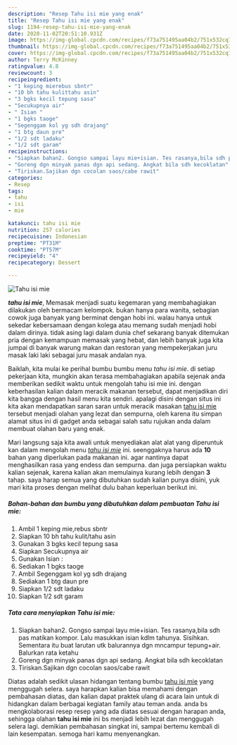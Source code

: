 ```yaml
---
description: "Resep Tahu isi mie yang enak"
title: "Resep Tahu isi mie yang enak"
slug: 1194-resep-tahu-isi-mie-yang-enak
date: 2020-11-02T20:51:10.931Z
image: https://img-global.cpcdn.com/recipes/f73a751495aa04b2/751x532cq70/tahu-isi-mie-foto-resep-utama.jpg
thumbnail: https://img-global.cpcdn.com/recipes/f73a751495aa04b2/751x532cq70/tahu-isi-mie-foto-resep-utama.jpg
cover: https://img-global.cpcdn.com/recipes/f73a751495aa04b2/751x532cq70/tahu-isi-mie-foto-resep-utama.jpg
author: Terry McKinney
ratingvalue: 4.8
reviewcount: 3
recipeingredient:
- "1 keping mierebus sbntr"
- "10 bh tahu kulittahu asin"
- "3 bgks kecil tepung sasa"
- "Secukupnya air"
- " Isian "
- "1 bgks taoge"
- "Segenggam kol yg sdh drajang"
- "1 btg daun pre"
- "1/2 sdt ladaku"
- "1/2 sdt garam"
recipeinstructions:
- "Siapkan bahan2. Gongso sampai layu mie+isian. Tes rasanya,bila sdh pas matikan kompor. Lalu masukkan isian kdlm tahunya. Sisihkan. Sementara itu buat larutan utk balurannya dgn mncampur tepung+air. Balurkan rata ketahu"
- "Goreng dgn minyak panas dgn api sedang. Angkat bila sdh kecoklatan"
- "Tiriskan.Sajikan dgn cocolan saos/cabe rawit"
categories:
- Resep
tags:
- tahu
- isi
- mie

katakunci: tahu isi mie 
nutrition: 257 calories
recipecuisine: Indonesian
preptime: "PT31M"
cooktime: "PT57M"
recipeyield: "4"
recipecategory: Dessert

---
```



![Tahu isi mie](https://img-global.cpcdn.com/recipes/f73a751495aa04b2/751x532cq70/tahu-isi-mie-foto-resep-utama.jpg)

<b><i>tahu isi mie</i></b>, Memasak menjadi suatu kegemaran yang membahagiakan dilakukan oleh bermacam kelompok. bukan hanya para wanita, sebagian cowok juga banyak yang berminat dengan hobi ini. walau hanya untuk sekedar kebersamaan dengan kolega atau memang sudah menjadi hobi dalam dirinya. tidak asing lagi dalam dunia chef sekarang banyak ditemukan pria dengan kemampuan memasak yang hebat, dan lebih banyak juga kita jumpai di banyak warung makan dan restoran yang mempekerjakan juru masak laki laki sebagai juru masak andalan nya.



Baiklah, kita mulai ke perihal bumbu bumbu menu <i>tahu isi mie</i>. di setiap pekerjaan kita, mungkin akan terasa membahagiakan apabila sejenak anda memberikan sedikit waktu untuk mengolah tahu isi mie ini. dengan keberhasilan kalian dalam meracik makanan tersebut, dapat menjadikan diri kita bangga dengan hasil menu kita sendiri. apalagi disini dengan situs ini kita akan mendapatkan saran saran untuk meracik masakan <u>tahu isi mie</u> tersebut menjadi olahan yang lezat dan sempurna, oleh karena itu simpan alamat situs ini di gadget anda sebagai salah satu rujukan anda dalam membuat olahan baru yang enak.


Mari langsung saja kita awali untuk menyediakan alat alat yang diperuntuk kan dalam mengolah menu <u><i>tahu isi mie</i></u> ini. seenggaknya harus ada <b>10</b> bahan yang diperlukan pada makanan ini. agar nantinya dapat menghasilkan rasa yang endess dan sempurna. dan juga persiapkan waktu kalian sejenak, karena kalian akan memulainya kurang lebih dengan <b>3</b> tahap. saya harap semua yang dibutuhkan sudah kalian punya disini, yuk mari kita proses dengan melihat dulu bahan keperluan berikut ini.

<!--inarticleads1-->

##### Bahan-bahan dan bumbu yang dibutuhkan dalam pembuatan Tahu isi mie:

1. Ambil 1 keping mie,rebus sbntr
1. Siapkan 10 bh tahu kulit/tahu asin
1. Gunakan 3 bgks kecil tepung sasa
1. Siapkan Secukupnya air
1. Gunakan  Isian :
1. Sediakan 1 bgks taoge
1. Ambil Segenggam kol yg sdh drajang
1. Sediakan 1 btg daun pre
1. Siapkan 1/2 sdt ladaku
1. Siapkan 1/2 sdt garam




<!--inarticleads2-->

##### Tata cara menyiapkan Tahu isi mie:

1. Siapkan bahan2. Gongso sampai layu mie+isian. Tes rasanya,bila sdh pas matikan kompor. Lalu masukkan isian kdlm tahunya. Sisihkan. Sementara itu buat larutan utk balurannya dgn mncampur tepung+air. Balurkan rata ketahu
1. Goreng dgn minyak panas dgn api sedang. Angkat bila sdh kecoklatan
1. Tiriskan.Sajikan dgn cocolan saos/cabe rawit




Diatas adalah sedikit ulasan hidangan tentang bumbu <u>tahu isi mie</u> yang menggugah selera. saya harapkan kalian bisa memahami dengan pembahasan diatas, dan kalian dapat praktek ulang di acara lain untuk di hidangkan dalam berbagai kegiatan family atau teman anda. anda bs mengkolaborasi resep resep yang ada diatas sesuai dengan harapan anda, sehingga olahan <b>tahu isi mie</b> ini bs menjadi lebih lezat dan menggugah selera lagi. demikian pembahasan singkat ini, sampai bertemu kembali di lain kesempatan. semoga hari kamu menyenangkan.
